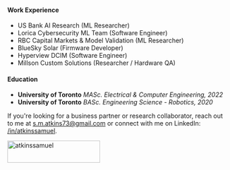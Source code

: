 #### Work Experience

- US Bank AI Research (ML Researcher)
- Lorica Cybersecurity ML Team (Software Engineer)
- RBC Capital Markets & Model Validation (ML Researcher)
- BlueSky Solar (Firmware Developer)
- Hyperview DCIM (Software Engineer)
- Millson Custom Solutions (Researcher / Hardware QA)

#### Education

- **University of Toronto** *MASc. Electrical & Computer Engineering, 2022*
- **University of Toronto** *BASc. Engineering Science - Robotics, 2020*

If you're looking for a business partner or research collaborator, reach out to me at [s.m.atkins73@gmail.com](mailto:s.m.atkins73@gmail.com) or connect with me on LinkedIn: [/in/atkinssamuel](https://www.linkedin.com/in/atkinssamuel/). 

<p><a href="https://www.buymeacoffee.com/atkinssamuel"> <img align="left" src="https://cdn.buymeacoffee.com/buttons/v2/default-yellow.png" height="50" width="210" alt="atkinssamuel" /></a></p><br><br>
